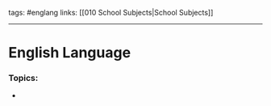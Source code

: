 tags: #englang 
links: [[010 School Subjects|School Subjects]]

---
# English Language
### Topics:
- 